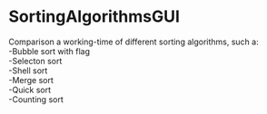 # SortingAlgorithmsGUI
Comparison a working-time of different sorting algorithms, such a: <br />
-Bubble sort with flag <br />
-Selecton sort <br />
-Shell sort <br />
-Merge sort <br />
-Quick sort <br />
-Counting sort <br />
